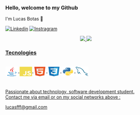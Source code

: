 ### Hello, welcome to my Github
I'm Lucas Botas 👋

[![Linkedin](https://img.shields.io/badge/LinkedIn-0077B5?style=for-the-badge&logo=linkedin&logoColor=white)](https://www.linkedin.com/in/lucas-de-almeida-mariano-botas-121976168/)
[![ Instragram ](https://img.shields.io/badge/Instagram-E4405F?style=for-the-badge&logo=instagram&logoColor=white)](https://www.instagram.com/lucas_botas)


<div align="center">
  <a href="https://github.com/LucasBotas">
 <img height="180em" src="https://github-readme-stats.vercel.app/api?username=LucasBotas&show_icons=true&theme=radical"/>
 <img height="180em" src="https://github-readme-stats.vercel.app/api/top-langs/?username=LucasBotaso&layout=compact&theme=radical"/>
</div>

                                                                                                                                
### Tecnologies 

<div align="" style="display: inline_block"><br>
  
  <img align="center" alt="" height="30" width="40" src="https://raw.githubusercontent.com/devicons/devicon/master/icons/java/java-original.svg">
  <img align="center" alt="" height="30" width="40" src="https://raw.githubusercontent.com/devicons/devicon/master/icons/javascript/javascript-plain.svg">
  <img align="center" alt="" height="30" width="40" src="https://raw.githubusercontent.com/devicons/devicon/master/icons/html5/html5-original.svg">
  <img align="center" alt="" height="30" width="40" src="https://raw.githubusercontent.com/devicons/devicon/master/icons/css3/css3-original.svg">
  <img align="center" alt="" height="30" width="40" src="https://raw.githubusercontent.com/devicons/devicon/master/icons/python/python-original.svg">
  <img align="center" alt="" height="30" width="40" src="https://raw.githubusercontent.com/devicons/devicon/master/icons/mysql/mysql-original.svg">
</div>

#
Passionate about technology, software development student.<br>
Contact me via email or on my social networks above : 

lucasfff@gmail.com
